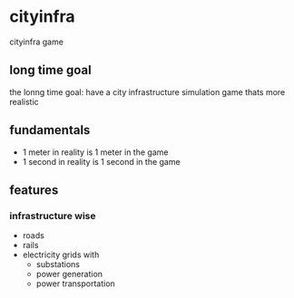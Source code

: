 # cityinfra
cityinfra game

## long time goal
the lonng time goal: have a city infrastructure simulation game thats more realistic

## fundamentals
* 1 meter in reality is 1 meter in the game
* 1 second in reality is 1 second in the game


## features
### infrastructure wise
* roads
* rails
* electricity grids with
    * substations
    * power generation
    * power transportation
